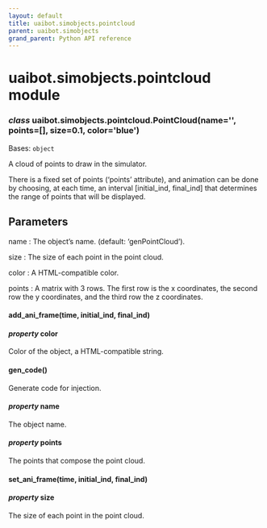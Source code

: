 ```yaml
--- 
layout: default
title: uaibot.simobjects.pointcloud
parent: uaibot.simobjects
grand_parent: Python API reference
--- 
```


# uaibot.simobjects.pointcloud module

<a id="module-uaibot.simobjects.pointcloud"></a>

### *class* uaibot.simobjects.pointcloud.PointCloud(name='', points=[], size=0.1, color='blue')

Bases: `object`

A cloud of points to draw in the simulator.

There is a fixed set of points (‘points’ attribute), and animation can be done by choosing, at each time,
an interval [initial_ind, final_ind] that determines the range of points that will be displayed.

## Parameters

name
: The object’s name.
  (default: ‘genPointCloud’).

size
: The size of each point in the point cloud.

color
: A HTML-compatible color.

points
: A matrix with 3 rows. The first row is the x coordinates, the second row the y coordinates, and the third row
  the z coordinates.

#### add_ani_frame(time, initial_ind, final_ind)

#### *property* color

Color of the object, a HTML-compatible string.

#### gen_code()

Generate code for injection.

#### *property* name

The object name.

#### *property* points

The points that compose the point cloud.

#### set_ani_frame(time, initial_ind, final_ind)

#### *property* size

The size of each point in the point cloud.
